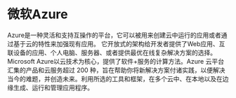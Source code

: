 # 

# 微软Azure

Azure是一种灵活和支持互操作的平台，它可以被用来创建云中运行的应用或者通过基于云的特性来加强现有应用。 它开放式的架构给开发者提供了Web应用、互联设备的应用、个人电脑、服务器、或者提供最优在线复杂解决方案的选择。 Microsoft Azure以云技术为核心，提供了软件+服务的计算方法。Azure 云平台汇集的产品和云服务超过 200 种，旨在帮助你将新解决方案付诸实践，以便解决当今的难题，并创造未来。利用所选的工具和框架，在多个云中、在本地以及在边缘生成、运行和管理应用程序。


